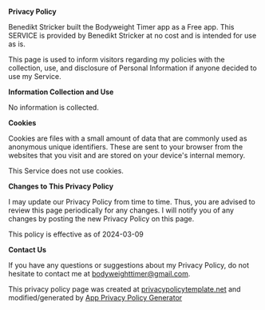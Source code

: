 **Privacy Policy**

Benedikt Stricker built the Bodyweight Timer app as a Free app. This SERVICE is provided by Benedikt Stricker at no cost and is intended for use as is.

This page is used to inform visitors regarding my policies with the collection, use, and disclosure of Personal Information if anyone decided to use my Service.

**Information Collection and Use**

No information is collected.

**Cookies**

Cookies are files with a small amount of data that are commonly used as anonymous unique identifiers. These are sent to your browser from the websites that you visit and are stored on your device's internal memory.

This Service does not use cookies.

**Changes to This Privacy Policy**

I may update our Privacy Policy from time to time. Thus, you are advised to review this page periodically for any changes. I will notify you of any changes by posting the new Privacy Policy on this page.

This policy is effective as of 2024-03-09

**Contact Us**

If you have any questions or suggestions about my Privacy Policy, do not hesitate to contact me at bodyweighttimer@gmail.com.

This privacy policy page was created at [privacypolicytemplate.net](https://privacypolicytemplate.net) and modified/generated by [App Privacy Policy Generator](https://app-privacy-policy-generator.nisrulz.com/)